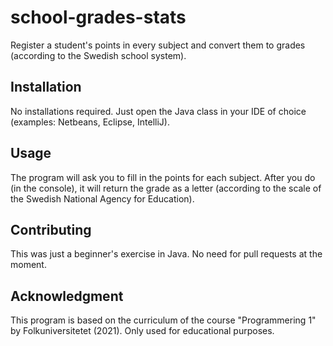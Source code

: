 # school-grades-stats
Register a student's points in every subject and convert them to grades (according to the Swedish school system).

## Installation

No installations required. Just open the Java class in your IDE of choice (examples: Netbeans, Eclipse, IntelliJ).

## Usage

The program will ask you to fill in the points for each subject. After you do (in the console), it will return the grade as a letter (according to the scale of the Swedish 
National Agency for Education). 

## Contributing

This was just a beginner's exercise in Java. No need for pull requests at the moment. 

## Acknowledgment

This program is based on the curriculum of the course "Programmering 1" by Folkuniversitetet (2021). Only used for educational purposes. 

